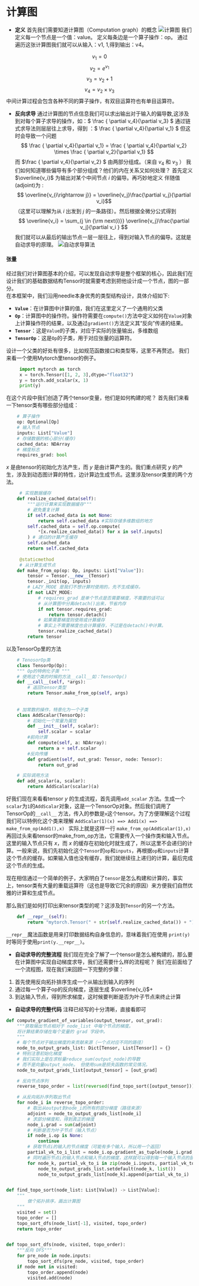 # 计算图

- **定义**
首先我们需要知道计算图（Computation graph）的概念
![计算图](../figures/computational_graph.png)
我们定义每一个节点是一个值：value。
定义每条边是一个算子操作：op。
通过遍历这张计算图我们就可以从输入：v1, 1,得到输出：v4。

$$v_1 = 0$$
$$v_2 = e^{v_1}$$
$$v_3 = v_2 + 1$$
$$v_4 = v_2 \times v_3$$
中间计算过程会包含各种不同的算子操作，有双目运算符也有单目运算符。

- **反向求导**
通过计算图的节点信息我们可以求出输出对于输入的偏导数,这涉及到对每个算子求导的操作，如：$  \frac { \partial v_4}{\partial v_3}  $
通过链式求导法则层层往上求导，得到 ：$ \frac { \partial v_4}{\partial v_1} $
但这时会导致一个问题 
$$  \frac { \partial v_4}{\partial v_1} = \frac { \partial v_4}{\partial v_2} \times \frac { \partial v_2}{\partial v_1} $$
而 $`\frac { \partial v_4}{\partial v_2} `$ 由两部分组成。（来自 $`v_4`$ 和 $`v_3`$ ） 我们如何知道哪些偏导有多个部分组成？他们的内在关系又如何处理？
首先定义 $`\overline{v_i}`$ 为输出对某个中间节点 $i$ 的偏导。再巧妙地定义 伴随值(adjoint)为 : 
$$ \overline{v_{i\rightarrow j}} = \overline{v_j}\frac{\partial v_j}{\partial v_i}$$（这里可以理解为从 $` i `$ 出发到 $` j `$ 的一条路径）。然后根据全微分公式得到
$$ \overline{v_i} = \sum_{j \in {\rm next(i)}} \overline{v_j}\frac{\partial v_j}{\partial v_i } $$
我们就可以从最后的输出节点一层一层往上，得到对输入节点的偏导。这就是自动求导的原理。
![自动求导算法](../figures/AD.png)

#### 张量
经过我们对计算图基本的介绍，可以发现自动求导是整个框架的核心，因此我们在设计我们的基础数据结构Tensor时就需要考虑到把他设计成一个节点，图的一部分。  
在本框架中，我们沿用needle本身优秀的类型结构设计，具体介绍如下:       
+ **`Value`**：在计算图中计算的值，我们在这里定义了一个通用的父类
+ **`Op`**：计算图中的操作符。操作符需要在`compute()`方法中定义如何在`Value`对象上计算操作符的结果，以及通过`gradient()`方法定义其“反向”传递的结果。    
+ **`Tensor`**：这是`Value`的子类，对应于实际的张量输出，多维数组
+ **`TensorOp`**：这是`Op`的子类，用于对应张量的运算符。

设计一个父类的好处有很多，比如规范函数接口和类型等，这里不再赘述。
我们来看一个使用Mytorch里tensor的例子。
```python
     import mytorch as torch
     x = torch.Tensor([1, 2, 3],dtype="float32")
     y = torch.add_scalar(x, 1)
     print(y)
```
在这个片段中我们创造了两个tensor变量，他们是如何构建的呢？
首先我们来看一下tensor类有哪些部分组成：
```python
    # 算子操作
    op: Optional[Op]
    # 输入节点
    inputs: List["Value"]
    # 存储数据的核心部分(缓存)
    cached_data: NDArray
    # 梯度标志
    requires_grad: bool
```
$`x`$ 是由tensor的初始化方法产生，而 $`y`$ 是由计算产生的。我们重点研究 $`y`$ 的产生，涉及到动态图计算的特性，边计算边生成节点。这里涉及tensor类里的两个方法。
```python
     # 实现数据缓存
    def realize_cached_data(self):
        """运行计算来实现数据缓存"""
        # 避免重复计算
        if self.cached_data is not None:
            return self.cached_data #实际存储多维数组的地方
        self.cached_data = self.op.compute(
            *[x.realize_cached_data() for x in self.inputs]
        ) # 递归的计算产生缓存
        self.cached_data
        return self.cached_data
     
     @staticmethod
     # 从计算生成节点
    def make_from_op(op: Op, inputs: List["Value"]):
        tensor = Tensor.__new__(Tensor)
        tensor._init(op, inputs)
        # LAZY_MODE 是我们不想计算时使用的，先不生成缓存。
        if not LAZY_MODE:
            # requires_grad 是单个节点是否需要梯度，不需要的话可以
            # 从计算图中分离detach()出来，节省内存
            if not tensor.requires_grad:
                return tensor.detach()
            # 如果需要梯度则使用或计算缓存
            # 事实上不需要梯度也会计算缓存，不过是在detach()中计算。
            tensor.realize_cached_data()
        return tensor
```
以及TensorOp里的方法
```python
    # TenosorOp类
    class TensorOp(Op):
    """ Op的特例化子类 """
    # 使用这个类的时候的方法__call__如：TensorOp()
    def __call__(self, *args):
        # 返回tensor类型
        return Tensor.make_from_op(self, args)
    
    
    # 加常数的操作，特意化为一个子类
    class AddScalar(TensorOp):
        # 初始化一个常量为属性
        def __init__(self, scalar):
            self.scalar = scalar
        #前向计算
        def compute(self, a: NDArray):
            return a + self.scalar
        #反向传播
        def gradient(self, out_grad: Tensor, node: Tensor):
            return out_grad

    # 实际调用方法
    def add_scalar(a, scalar):
        return AddScalar(scalar)(a)
```
好我们现在来看看tensor $`y`$ 的生成流程，首先调用`add_scalar` 方法。生成一个`scalar`为`1`的`AddScalar`对象，这是一个TensorOp对象。然后我们调用了TensorOp的`__call__` 方法，传入的参数是`x`这个tensor。为了方便理解这个过程我们可以特例化这个类来理解
`AddScalar(1)(x) ==> Add1(x) ==> make_from_op(Add1(),x) `
实际上就是这样一行
`make_from_op(AddScalar(1),x)`
再回过头来看tensor的make_from_op方法，它需要传入一个操作类和输入节点。这里的输入节点只有 $`x`$，而 $`x`$ 的缓存在初始化时就生成了，所以这里不会递归的计算。一般来说，我们先初始化这个`Tensor`的`op`和`inputs`，再根据`op`和`inputs`计算这个节点的缓存。如果输入值也没有缓存，我们就继续往上递归的计算，最后完成这个节点的生成。  

现在相信通过一个简单的例子，大家明白了`tensor`是怎么构建和计算的，事实上，tensor类有大量的重载运算符（这也是导致它冗余的原因）来方便我们自然优雅的计算和生成节点。  

那么我们是如何打印出来tensor类型的呢？这涉及到`Tensor`的另一个方法。
```python
    def __repr__(self):
        return "mytorch.Tensor(" + str(self.realize_cached_data()) + ")"
```
`__repr__`魔法函数是用来打印数据结构自身信息的，意味着我们在使用
`print(y)`时等同于使用`print(y.__repr__)`。

- **自动求导的完整流程**
我们现在完全了解了一个tensor是怎么被构建的，那么要在计算图中实现自动梯度求导，我们还需要什么样的流程呢？
我们在前面给了一个流程图，现在我们来回顾一下完整的步骤：
1. 首先使用反向拓扑排序生成一个从输出到输入的序列
2. 通过每一个算子op的反向梯度，逐层生成 $`\overline{v_i}`$+
3. 到达输入节点，得到所求梯度，这时候要判断是否为叶子节点来终止计算

- **自动求导的完整代码**
注释已经写的十分清晰，直接看即可
```python
def compute_gradient_of_variables(output_tensor, out_grad):
    """获取输出节点相对于 node_list 中每个节点的梯度。
    将计算结果存储在每个变量的 grad 字段中。
    """
    # 每个节点对于输出梯度的来贡献来源（一个点对应不同的路径）
    node_to_output_grads_list: Dict[Tensor, List[Tensor]] = {}
    # 特别注意初始化梯度
    # 我们实际上是在求标量reduce_sum(output_node)的导数
    # 而不是向量output_node。 但使用sum是损失函数的常见情况。
    node_to_output_grads_list[output_tensor] = [out_grad]

    # 反向节点序列
    reverse_topo_order = list(reversed(find_topo_sort([output_tensor])))

    # 从反向拓扑序列取出节点
    for node_i in reverse_topo_order:
        # 取出从output到node_i的所有的部分梯度（路径来源）
        adjoint = node_to_output_grads_list[node_i]
        # 求部分梯度和，得到真正的梯度
        node_i.grad = sum(adjoint)
        # 判断是否为叶子节点（输入节点）
        if node_i.op is None:
            continue
        # 获取节点i的输入的节点梯度（可能有多个输入，所以用一个返回）
        partial_vk_to_i_list = node_i.op.gradient_as_tuple(node_i.grad, node_i)
        # 同时遍历节点i的输入节点和输入节点的梯度，这样就可以得到每一个输入节点的部分梯度（一个路径来源）
        for node_k, partial_vk_to_i in zip(node_i.inputs, partial_vk_to_i_list):
            node_to_output_grads_list.setdefault(node_k, list())
            node_to_output_grads_list[node_k].append(partial_vk_to_i)


def find_topo_sort(node_list: List[Value]) -> List[Value]:
    """
        做个拓扑排序，画出计算图
    """
    visited = set()
    topo_order = []
    topo_sort_dfs(node_list[-1], visited, topo_order)
    return topo_order


def topo_sort_dfs(node, visited, topo_order):
    """反向 DFS"""
    for pre_node in node.inputs:
        topo_sort_dfs(pre_node, visited, topo_order)
    if node not in visited:
        topo_order.append(node)
        visited.add(node)
```
